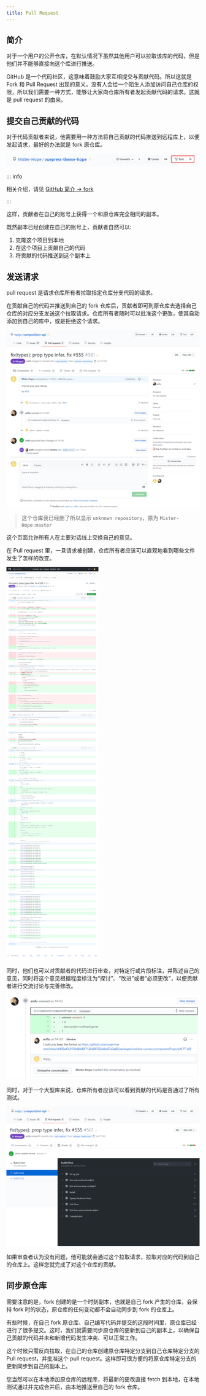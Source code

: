 ```yaml
---
title: Pull Request
---
```


## 简介

对于一个用户的公开仓库，在默认情况下虽然其他用户可以拉取该库的代码，但是他们并不能够直接向这个库进行推送。

GitHub 是一个代码社区，这意味着鼓励大家互相提交与贡献代码。所以这就是 Fork 和 Pull Request 出现的意义。没有人会给一个陌生人添加访问自己仓库的权限，所以我们需要一种方式，能够让大家向仓库所有者发起贡献代码的请求。这就是 pull request 的由来。

## 提交自己贡献的代码

对于代码贡献者来说，他需要用一种方法将自己贡献的代码推送到远程库上，以便发起请求，最好的办法就是 fork 原仓库。

![Fork 仓库](./assets/fork.png)

::: info

相关介绍，请见 [GitHub 简介 → fork](intro.md#fork)

:::

这样，贡献者在自己的账号上获得一个和原仓库完全相同的副本。

既然副本已经创建在自己的账号上，贡献者自然可以:

1. 克隆这个项目到本地
1. 在这个项目上贡献自己的代码
1. 将贡献的代码推送到这个副本上

## 发送请求

pull request 是请求仓库所有者拉取指定仓库分支代码的请求。

在贡献自己的代码并推送到自己的 fork 仓库后，贡献者即可到原仓库去选择自己仓库的对应分支发送这个拉取请求。仓库所有者随时可以批准这个更改，使其自动添加到自己的库中，或是拒绝这个请求。

![Pull request](./assets/pull-request.png)

> 这个仓库我已经删了所以显示 `unknown repository`，原为 `Mister-Hope:master`

这个页面允许所有人在主要对话线上交换自己的意见。

在 Pull request 里，一旦请求被创建，仓库所有者应该可以直观地看到哪些文件发生了怎样的改变。

![文件改动](./assets/file-changes.png)

同时，他们也可以对贡献者的代码进行审查，对特定行或片段标注，并陈述自己的意见，同时将这个意见根据程度标注为“探讨”、“改进”或者“必须更改”，以便贡献者进行交流讨论与完善修改。

![代码审查](./assets/pull-request-review.png)

同时，对于一个大型库来说，仓库所有者应该可以看到贡献的代码是否通过了所有测试。

![测试通过情况](./assets/pull-request-check.png)

如果审查者认为没有问题，他可能就会通过这个拉取请求，拉取对应的代码到自己的仓库上。这样您就完成了对这个仓库的贡献。

## 同步原仓库

需要注意的是，fork 创建的是一个时刻副本，也就是自己 fork 产生的仓库，会保持 fork 时的状态，原仓库的任何变动都不会自动同步到 fork 的仓库上。

有些时候，在自己 fork 原仓库、自己编写代码并提交的这段时间里，原仓库已经进行了很多提交。这时，我们就需要同步原仓库的更新到自己的副本上，以确保自己贡献的代码并未和新增代码发生冲突、可以正常工作。

这个时候只需反向拉取，在自己的仓库创建原仓库特定分支到自己仓库特定分支的 Pull request，并批准这个 pull request。这样即可很方便的将原仓库特定分支的更新同步到自己的副本上。

您当然可以在本地添加原仓库的远程库，将最新的更改直接 fetch 到本地，在本地测试通过并完成合并后，由本地推送至自己的 fork 仓库。

